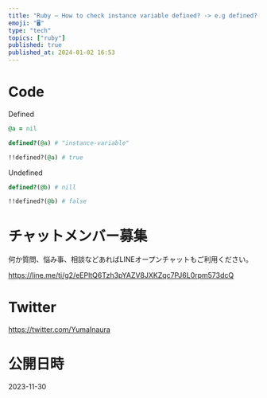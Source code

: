 ```yaml
---
title: "Ruby – How to check instance variable defined? -> e.g defined?(@a)  ( "
emoji: "🖥"
type: "tech"
topics: ["ruby"]
published: true
published_at: 2024-01-02 16:53
---
```


# Code

Defined

```rb
@a = nil

defined?(@a) # "instance-variable"

!!defined?(@a) # true
```

Undefined 

```rb
defined?(@b) # nill

!!defined?(@b) # false
```


# チャットメンバー募集


何か質問、悩み事、相談などあればLINEオープンチャットもご利用ください。

https://line.me/ti/g2/eEPltQ6Tzh3pYAZV8JXKZqc7PJ6L0rpm573dcQ


# Twitter

https://twitter.com/YumaInaura


# 公開日時

2023-11-30
